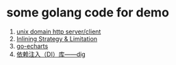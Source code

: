 # some golang code for demo

1. [unix domain http server/client](./UnixDomainSocket)
1. [Inlining Strategy & Limitation](./InliningStrategyLimitation)
1. [go-echarts](./echarts)
1. [依赖注入（DI）库——dig](./dig)